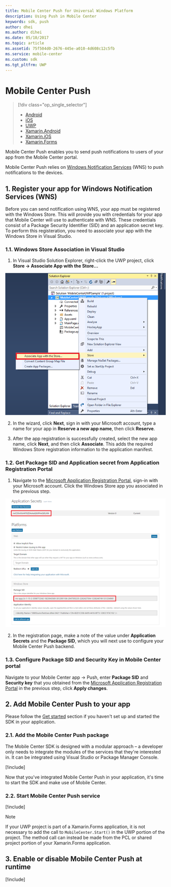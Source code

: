 ```yaml
---
title: Mobile Center Push for Universal Windows Platform
description: Using Push in Mobile Center
keywords: sdk, push
author: dhei
ms.author: dihei
ms.date: 05/10/2017
ms.topic: article
ms.assetid: 75f504d0-2676-445e-a010-4d608c12c5fb
ms.service: mobile-center
ms.custom: sdk
ms.tgt_pltfrm: UWP
---
```


# Mobile Center Push

> [!div class="op_single_selector"]
> * [Android](android.md)
> * [iOS](ios.md)
> * [UWP](uwp.md)
> * [Xamarin.Android](xamarin-android.md)
> * [Xamarin.iOS](xamarin-ios.md)
> * [Xamarin.Forms](xamarin-forms.md)

Mobile Center Push enables you to send push notifications to users of your app from the Mobile Center portal.

Mobile Center Push relies on [Windows Notification Services](https://docs.microsoft.com/en-us/windows/uwp/controls-and-patterns/tiles-and-notifications-windows-push-notification-services--wns--overview) (WNS) to push notifications to the devices.

## 1. Register your app for Windows Notification Services (WNS)

Before you can send notification using WNS, your app must be registered with the Windows Store. This will provide you with credentials for your app that Mobile Center will use to authenticate with WNS. These credentials consist of a Package Security Identifier (SID) and an application secret key. To perform this registeration, you need to associate your app with the Windows Store in Visual Studio.

### 1.1. Windows Store Association in Visual Studio

1. In Visual Studio Solution Explorer, right-click the UWP project, click **Store -> Associate App with the Store...**

![uwp store association](images/mobile-center-uwp-sdk-store-association.png)

2. In the wizard, click **Next**, sign in with your Microsoft account, type a name for your app in **Reserve a new app name**, then click **Reserve**.

3. After the app registration is successfully created, select the new app name, click **Next**, and then click **Associate**. This adds the required Windows Store registration information to the application manifest.

### 1.2. Get Package SID and Application secret from Application Registration Portal

1. Navigate to the [Microsoft Application Registration Portal](https://apps.dev.microsoft.com/#/appList), sign-in with your Microsoft account. Click the Windows Store app you associated in the previous step.

![uwp app registration](images/mobile-center-uwp-sdk-push-registration.png)

2. In the registration page, make a note of the value under **Application Secrets** and the **Package SID**, which you will next use to configure your Mobile Center Push backend.

### 1.3. Configure Package SID and Security Key in Mobile Center portal

Navigate to your Mobile Center app -> Push, enter **Package SID** and **Security key** that you obtained from the [Microsoft Application Registration Portal](https://apps.dev.microsoft.com/#/appList) in the previous step, click **Apply changes**.

## 2. Add Mobile Center Push to your app

Please follow the [Get started](~/sdk/getting-started/uwp.md) section if you haven't set up and started the SDK in your application.

### 2.1. Add the Mobile Center Push package

The Mobile Center SDK is designed with a modular approach – a developer only needs to integrate the modules of the services that they're interested in. It can be integrated using Visual Studio or Package Manager Console.

[!include[](add-nuget.md)]

Now that you've integrated Mobile Center Push in your application, it's time to start the SDK and make use of Mobile Center.

### 2.2. Start Mobile Center Push service

[!include[](start-push.md)]

>[!NOTE]
>If your UWP project is part of a Xamarin.Forms application, it is not necessary to add the call to `MobileCenter.Start()` in the UWP portion of the project. The method call can instead be made from the PCL or shared project portion of your Xamarin.Forms application.

## 3. Enable or disable Mobile Center Push at runtime

[!include[](enable-or-disable.md)]